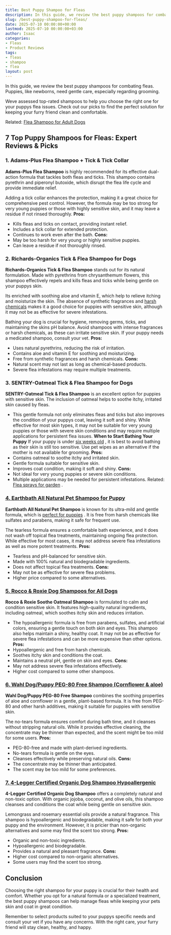 ```yaml
---
title: Best Puppy Shampoo for Fleas
description: In this guide, we review the best puppy shampoos for combating fleas. Puppies, like newborns, need gentle care, especially regarding grooming. Weve assessed...
slug: /best-puppy-shampoo-for-fleas/
date: 2025-07-10 00:00:00+00:00
lastmod: 2025-07-10 00:00:00+03:00
author: Isaac
categories:
- Fleas
- Product Reviews
tags:
- fleas
- shampoo
- flea
layout: post
---
```

In this guide, we review the best puppy shampoos for combating fleas. Puppies, like newborns, need gentle care, especially regarding grooming.

Weve assessed top-rated shampoos to help you choose the right one for your puppys flea issues. Check out our picks to find the perfect solution for keeping your furry friend clean and comfortable.

Related:
[Flea Shampoo for Adult Dogs](https://pestpolicy.com/best-flea-shampoo-for-dogs/)
## 7 Top Puppy Shampoos for Fleas: Expert Reviews & Picks
### **1. Adams-Plus Flea Shampoo + Tick & Tick Collar**
**Adams-Plus Flea Shampoo**
is highly recommended for its effective dual-action formula that tackles both fleas and ticks. This shampoo contains pyrethrin and piperonyl butoxide, which disrupt the flea life cycle and provide immediate relief.

Adding a tick collar enhances the protection, making it a great choice for comprehensive pest control. However, the formula may be too strong for very young puppies or those with highly sensitive skin, and it may leave a residue if not rinsed thoroughly.
**Pros:**
- Kills fleas and ticks on contact, providing instant relief.
- Includes a tick collar for extended protection.
- Continues to work even after the bath.
**Cons:**
- May be too harsh for very young or highly sensitive puppies.
- Can leave a residue if not thoroughly rinsed.
### **2. Richards-Organics Tick & Flea Shampoo for Dogs**
**Richards-Organics Tick & Flea Shampoo**
stands out for its natural formulation. Made with pyrethrins from chrysanthemum flowers, this shampoo effectively repels and kills fleas and ticks while being gentle on your puppys skin.

Its enriched with soothing aloe and vitamin E, which help to relieve itching and moisturize the skin. The absence of synthetic fragrances and
[harsh chemicals](https://www.vetmed.wsu.edu/outreach/Pet-Health-Topics/categories/procedures/dogs/bathing-your-dog)
makes it a good choice for puppies with sensitive skin, although it may not be as effective for severe infestations.

Bathing your dog is crucial for hygiene, removing germs, ticks, and maintaining the skins pH balance. Avoid shampoos with intense fragrances or harsh chemicals, as these can irritate sensitive skin. If your puppy needs a medicated shampoo, consult your vet.
**Pros:**
- Uses natural pyrethrins, reducing the risk of irritation.
- Contains aloe and vitamin E for soothing and moisturizing.
- Free from synthetic fragrances and harsh chemicals.
**Cons:**
- Natural scent may not last as long as chemical-based products.
- Severe flea infestations may require multiple treatments.
### **3. SENTRY-Oatmeal Tick & Flea Shampoo for Dogs**
**SENTRY-Oatmeal Tick & Flea Shampoo**
is an excellent option for puppies with sensitive skin. The inclusion of oatmeal helps to soothe itchy, irritated skin caused by fleas.
- This gentle formula not only eliminates fleas and ticks but also improves the condition of your puppys coat, leaving it soft and shiny.
While effective for most skin types, it may not be suitable for very young puppies or those with severe skin conditions and may require multiple applications for persistent flea issues.
**When to Start Bathing Your Puppy**
If your puppy is under
[six weeks old](https://www.aspca.org/pet-care/dog-care/dog-grooming-tips)
,
it is best to avoid bathing as their skin is still too sensitive. Use pet wipes as an alternative if the mother is not available for grooming.
**Pros:**
- Contains oatmeal to soothe itchy and irritated skin.
- Gentle formula suitable for sensitive skin.
- Improves coat condition, making it soft and shiny.
**Cons:**
- Not ideal for very young puppies or severe skin conditions.
- Multiple applications may be needed for persistent infestations.
Related:
[Flea sprays for garden](https://pestpolicy.com/best-flea-spray-for-yard/)
.
### [4. Earthbath All Natural Pet Shampoo for Puppy](https://www.amazon.com/dp/B00079PHUW?&linkCode=ll1&tag=p-policy-20&linkId=f50649597e17f41992faeef9a12f958d&language=en_US&ref_=as_li_ss_tl)
**Earthbath All Natural Pet Shampoo**
is known for its ultra-mild and gentle formula, which is
[perfect for puppies](https://pestpolicy.com/best-flea-treatment-for-puppies/)
. It is free from harsh chemicals like sulfates and parabens, making it safe for frequent use.

The tearless formula ensures a comfortable bath experience, and it does not wash off topical flea treatments, maintaining ongoing flea protection. While effective for most cases, it may not address severe flea infestations as well as more potent treatments.
**Pros:**
- Tearless and pH-balanced for sensitive skin.
- Made with 100% natural and biodegradable ingredients.
- Does not affect topical flea treatments.
**Cons:**
- May not be as effective for severe flea problems.
- Higher price compared to some alternatives.
### [5. Rocco & Roxie Dog Shampoos for All Dogs](https://www.amazon.com/dp/B01A6AML6Y?th=1&linkCode=ll1&tag=p-policy-20&linkId=2e8f636da09dc624647936f86d26fd6a&language=en_US&ref_=as_li_ss_tl)
**Rocco & Roxie Soothe Oatmeal Shampoo**
is formulated to calm and condition sensitive skin. It features high-quality natural ingredients, including oatmeal, which soothes itchy skin and reduces irritation.
- The hypoallergenic formula is free from parabens, sulfates, and artificial colors, ensuring a gentle touch on both skin and eyes.
This shampoo also helps maintain a shiny, healthy coat. It may not be as effective for severe flea infestations and can be more expensive than other options.
**Pros:**
- Hypoallergenic and free from harsh chemicals.
- Soothes itchy skin and conditions the coat.
- Maintains a neutral pH, gentle on skin and eyes.
**Cons:**
- May not address severe flea infestations effectively.
- Higher cost compared to some other shampoos.
### [6. Wahl Dog/Puppy PEG-80 Free Shampoo (Cornflower & aloe)](https://www.amazon.com/dp/B005CUTY7I?&linkCode=ll1&tag=p-policy-20&linkId=7d59d5ee2fc12abf6b992ed3995ed90b&language=en_US&ref_=as_li_ss_tl)
**Wahl Dog/Puppy PEG-80 Free Shampoo**
combines the soothing properties of aloe and cornflower in a gentle, plant-based formula. It is free from PEG-80 and other harsh additives, making it suitable for puppies with sensitive skin.

The no-tears formula ensures comfort during bath time, and it cleanses without stripping natural oils. While it provides effective cleaning, the concentrate may be thinner than expected, and the scent might be too mild for some users.
**Pros:**
- PEG-80-free and made with plant-derived ingredients.
- No-tears formula is gentle on the eyes.
- Cleanses effectively while preserving natural oils.
**Cons:**
- The concentrate may be thinner than anticipated.
- The scent may be too mild for some preferences.
### [7. 4-Legger Certified Organic Dog Shampoo Hypoallergenic](https://www.amazon.com/dp/B011ESJXRW?th=1&linkCode=ll1&tag=p-policy-20&linkId=c6c2103e2416e94748e3422318a43bd5&language=en_US&ref_=as_li_ss_tl)
**4-Legger Certified Organic Dog Shampoo**
offers a completely natural and non-toxic option. With organic jojoba, coconut, and olive oils, this shampoo cleanses and conditions the coat while being gentle on sensitive skin.

Lemongrass and rosemary essential oils provide a natural fragrance. This shampoo is hypoallergenic and biodegradable, making it safe for both your puppy and the environment. However, it is pricier than non-organic alternatives and some may find the scent too strong.
**Pros:**
- Organic and non-toxic ingredients.
- Hypoallergenic and biodegradable.
- Provides a natural and pleasant fragrance.
**Cons:**
- Higher cost compared to non-organic alternatives.
- Some users may find the scent too strong.
## Conclusion
Choosing the right shampoo for your puppy is crucial for their health and comfort. Whether you opt for a natural formula or a specialized treatment, the best puppy shampoos can help manage fleas while keeping your pets skin and coat in great condition.

Remember to select products suited to your puppys specific needs and consult your vet if you have any concerns. With the right care, your furry friend will stay clean, healthy, and happy.
